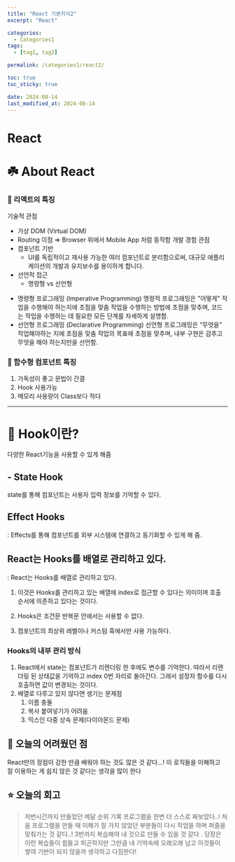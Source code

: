 ```yaml
---
title: "React 기본지식2"
excerpt: "React"

categories:
  - Categories1
tags:
  - [tag1, tag2]

permalink: /categories1/react2/

toc: true
toc_sticky: true

date: 2024-08-14
last_modified_at: 2024-08-14
---
```


# React

# ☘️ About React

### 🌟 리액트의 특징

기술적 관점

- 가상 DOM (Virtual DOM)
- Routing 이점 ⇒ Browser 위에서 Mobile App 처럼 동작함
  개발 경험 관점
- 컴포넌트 기반
  - UI를 독립적이고 재사용 가능한 여러 컴포넌트로 분리함으로써, 대규모 애플리케이션의 개발과 유지보수를 용이하게 합니다.
- 선언적 접근
  - 명령형 vs 선언형

* 명령형 프로그래밍 (Imperative Programming)
  명령적 프로그래밍은 "어떻게" 작업을 수행해야 하는지에 초점을 맞춤 작업을 수행하는 방법에 초점을 맞추며, 코드는 작업을 수행하는 데 필요한 모든 단계를 자세하게 설명함.
* 선언형 프로그래밍 (Declarative Programming) 선언형 프로그래밍은 “무엇을” 작업해야하는 지에 초점을 맞춤 작업의 목표에 초점을 맞추며, 내부 구현은 감추고 무엇을 해야 하는지만을 선언함.

### 🌟 함수형 컴포넌트 특징

1. 가독성이 좋고 문법이 간결
2. Hook 사용가능
3. 메모리 사용량이 Class보다 적다

---

# 🌟 Hook이란?

다양한 React기능을 사용할 수 있게 해줌

## - State Hook

state를 통해 컴포넌트는 사용자 입력 정보를 기억할 수 있다.

## Effect Hooks

: Effects를 통해 컴포넌트를 외부 시스템에 연결하고 동기화할 수 있게 해 줌.

## React는 Hooks를 배열로 관리하고 있다.

: React는 Hooks를 배열로 관리하고 있다.

1. 이것은 Hooks를 관리하고 있는 배열에 index로 접근할 수 있다는 의미이며 호출 순서에 의존하고 있다는 것이다.

2. Hooks은 조건문 반복문 안에서는 사용할 수 없다.
3. 컴포넌트의 최상위 레벨이나 커스텀 훅에서만 사용 가능하다.

### Hooks의 내부 관리 방식

1. React에서 state는 컴포넌트가 리렌더링 한 후에도 변수를 기억한다. 따라서 리렌더링 된 상태값을 기억하고 index 0번 자리로 돌아간다. 그래서 설정자 함수를 다시 호출하면 값이 변경되는 것이다.
2. 배열로 다루고 있지 않다면 생기는 문제점
   1. 이름 충돌
   2. 복사 붙여넣기가 어려움
   3. 믹스인 다중 상속 문제(다이아몬드 문제)

## 🌼 오늘의 어려웠던 점

React만의 장점이 강한 만큼 배워야 하는 것도 많은 것 같다...!
이 로직들을 이해하고 잘 이용하는 게 쉽지 않은 것 같다는 생각을 많이 한다

## ⭐️ 오늘의 회고

> 저번시간까지 만들었던 메달 순위 기록 프로그램을 한번 더 스스로 짜보았다..!
> 처음 프로그램을 만들 때 이해가 잘 가지 않았던 부분들이 다시 작업을 하며 퍼즐을 맞춰가는 것 같다..!
> 3번까지 복습해야 내 것으로 만들 수 있을 것 같다 . 당장은 이런 복습들이 힘들고 피곤하지만 그만큼 내 기억속에 오래오래 남고 이것들이 쌓여 기반이 되지 않을까 생각하고 다짐한다!
